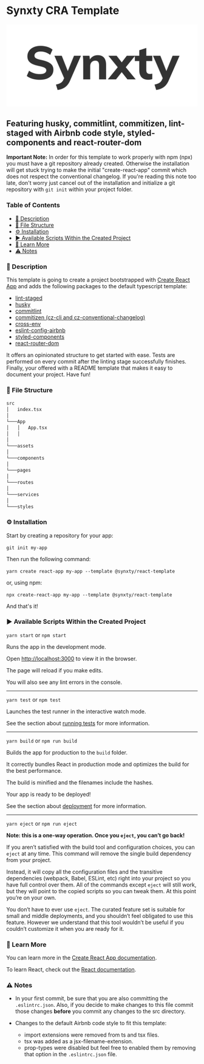 <!-- omit in toc -->
# Synxty CRA Template

<img src="https://raw.githubusercontent.com/synxty/cra-template-synxty/master/.github/assets/banner.png" />

<!-- omit in toc -->
## Featuring husky, commitlint, commitizen, lint-staged with Airbnb code style, styled-components and react-router-dom

**Important Note:** In order for this template to work properly with npm (npx) you must have a git repository already created. Otherwise the installation will get stuck trying to make the initial "create-react-app" commit which does not respect the conventional changelog. If you're reading this note too late, don't worry just cancel out of the installation and initialize a git repository with `git init` within your project folder.

<!-- omit in toc -->
### Table of Contents

- [📃 Description](#-description)
- [📁 File Structure](#-file-structure)
- [⚙️ Installation](#️-installation)
- [▶️ Available Scripts Within the Created Project](#️-available-scripts-within-the-created-project)
- [🧠 Learn More](#-learn-more)
- [⚠ Notes](#-notes)


### 📃 Description

This template is going to create a project bootstrapped with [Create React App](https://github.com/facebook/create-react-app) and adds the following packages to the default typescript template:

- [lint-staged](https://github.com/okonet/lint-staged)
- [husky](https://github.com/typicode/husky)
- [commitlint](https://github.com/conventional-changelog/commitlint)
- [commitizen (cz-cli and cz-conventional-changelog)](https://github.com/commitizen/cz-cli)
- [cross-env](https://www.npmjs.com/package/cross-env)
- [eslint-config-airbnb](https://www.npmjs.com/package/eslint-config-airbnb)
- [styled-components](https://styled-components.com/)
- [react-router-dom](https://reactrouter.com/)

It offers an opinionated structure to get started with ease. Tests are performed on every commit after the linting stage successfully finishes. Finally, your offered with a README template that makes it easy to document your project. Have fun!

### 📁 File Structure

```.
src
│   index.tsx
│
└───App
│   │   App.tsx
│   │
│
└───assets
│
└───components
│
└───pages
│
└───routes
│
└───services
│
└───styles

```

### ⚙️ Installation

Start by creating a repository for your app:

`git init my-app`

Then run the following command:

`yarn create react-app my-app --template @synxty/react-template`

or, using npm:

`npx create-react-app my-app --template @synxty/react-template`

And that's it!

### ▶️ Available Scripts Within the Created Project

`yarn start` or `npm start`

Runs the app in the development mode.

Open [http://localhost:3000](http://localhost:3000) to view it in the browser.

The page will reload if you make edits.

You will also see any lint errors in the console.

___
`yarn test` or `npm test`

Launches the test runner in the interactive watch mode.

See the section about [running tests](https://facebook.github.io/create-react-app/docs/running-tests) for more information.

___
`yarn build` or `npm run build`

Builds the app for production to the `build` folder.

It correctly bundles React in production mode and optimizes the build for the best performance.

The build is minified and the filenames include the hashes.

Your app is ready to be deployed!

See the section about [deployment](https://facebook.github.io/create-react-app/docs/deployment) for more information.

___
`yarn eject` or `npm run eject`

**Note: this is a one-way operation. Once you `eject`, you can’t go back!**

If you aren’t satisfied with the build tool and configuration choices, you can `eject` at any time. This command will remove the single build dependency from your project.

Instead, it will copy all the configuration files and the transitive dependencies (webpack, Babel, ESLint, etc) right into your project so you have full control over them. All of the commands except `eject` will still work, but they will point to the copied scripts so you can tweak them. At this point you’re on your own.

You don’t have to ever use `eject`. The curated feature set is suitable for small and middle deployments, and you shouldn’t feel obligated to use this feature. However we understand that this tool wouldn’t be useful if you couldn’t customize it when you are ready for it.

### 🧠 Learn More

You can learn more in the [Create React App documentation](https://facebook.github.io/create-react-app/docs/getting-started).

To learn React, check out the [React documentation](https://reactjs.org/).

### ⚠ Notes

- In your first commit, be sure that you are also committing the `.eslintrc.json`. Also, if you decide to make changes to this file commit those changes **before** you commit any changes to the src directory.

- Changes to the default Airbnb code style to fit this template:
  - import extensions were removed from ts and tsx files.
  - tsx was added as a jsx-filename-extension.
  - prop-types were disabled but feel free to enabled them by removing that option in the `.eslintrc.json` file.
